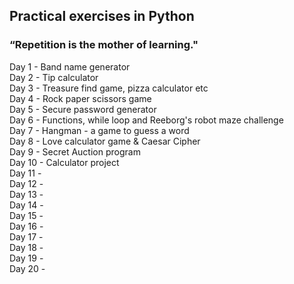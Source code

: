 ## Practical exercises in Python
### “Repetition is the mother of learning."

Day 1 - Band name generator  <br>
Day 2 - Tip calculator <br>
Day 3 - Treasure find game, pizza calculator etc <br>
Day 4 - Rock paper scissors game <br>
Day 5 - Secure password generator <br>
Day 6 - Functions, while loop and Reeborg's robot maze challenge <br>
Day 7 - Hangman - a game to guess a word <br>
Day 8 - Love calculator game & Caesar Cipher <br>
Day 9 - Secret Auction program <br>
Day 10 - Calculator project <br>
Day 11 -   <br> 
Day 12 -   <br> 
Day 13 -   <br> 
Day 14 -   <br> 
Day 15 -   <br> 
Day 16 -   <br>
Day 17 -   <br> 
Day 18 -   <br> 
Day 19 -   <br> 
Day 20 -   <br> 
